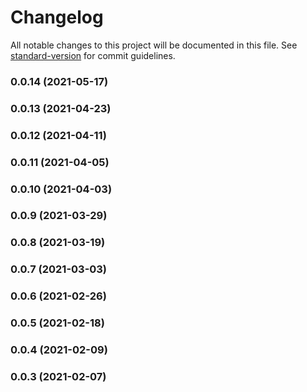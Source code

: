 # Changelog

All notable changes to this project will be documented in this file. See [standard-version](https://github.com/conventional-changelog/standard-version) for commit guidelines.

### 0.0.14 (2021-05-17)

### 0.0.13 (2021-04-23)

### 0.0.12 (2021-04-11)

### 0.0.11 (2021-04-05)

### 0.0.10 (2021-04-03)

### 0.0.9 (2021-03-29)

### 0.0.8 (2021-03-19)

### 0.0.7 (2021-03-03)

### 0.0.6 (2021-02-26)

### 0.0.5 (2021-02-18)

### 0.0.4 (2021-02-09)

### 0.0.3 (2021-02-07)
